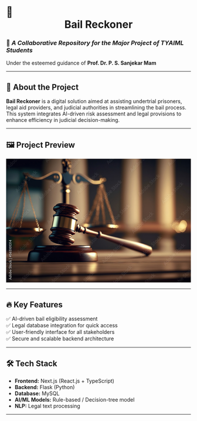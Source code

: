 # 🚀 **<div align="center">Bail Reckoner</div>**  

### 📌 *A Collaborative Repository for the Major Project of TYAIML Students*  
Under the esteemed guidance of **Prof. Dr. P. S. Sanjekar Mam**  

---

## 📜 About the Project  
**Bail Reckoner** is a digital solution aimed at assisting undertrial prisoners, legal aid providers, and judicial authorities in streamlining the bail process. This system integrates AI-driven risk assessment and legal provisions to enhance efficiency in judicial decision-making.  

---

## 🖼️ Project Preview  
<div align="center">
    <img src="https://github.com/DhanashriPatil11/Major-Project/blob/main/Images/judicial.jpg?raw=true">
</div>  

---

## 🔥 Key Features  
✅ AI-driven bail eligibility assessment  
✅ Legal database integration for quick access  
✅ User-friendly interface for all stakeholders  
✅ Secure and scalable backend architecture  

---

## 🛠️ Tech Stack  
- **Frontend:** Next.js (React.js + TypeScript)  
- **Backend:** Flask (Python) 
- **Database:** MySQL  
- **AI/ML Models:** Rule-based / Decision-tree model  
- **NLP:** Legal text processing  

---


